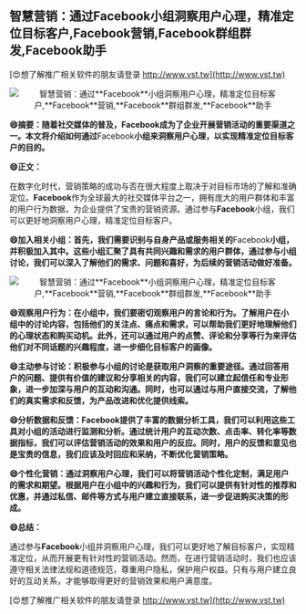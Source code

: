 ## **智慧营销：通过**Facebook**小组洞察用户心理，精准定位目标客户,**Facebook**营销,**Facebook**群组群发,**Facebook**助手**

[😍想了解推广相关软件的朋友请登录 http://www.vst.tw](http://www.vst.tw)

 <center><img src="https://vst.tw/MP4/tuiguang/png/0.png" alt="智慧营销：通过**Facebook**小组洞察用户心理，精准定位目标客户,**Facebook**营销,**Facebook**群组群发,**Facebook**助手"></center>

**😄摘要：随着社交媒体的普及，**Facebook**成为了企业开展营销活动的重要渠道之一。本文将介绍如何通过**Facebook**小组来洞察用户心理，以实现精准定位目标客户的目的。**

**😄正文：**

在数字化时代，营销策略的成功与否在很大程度上取决于对目标市场的了解和准确定位。**Facebook**作为全球最大的社交媒体平台之一，拥有庞大的用户群体和丰富的用户行为数据，为企业提供了宝贵的营销资源。通过参与**Facebook**小组，我们可以更好地洞察用户心理，精准定位目标客户。

**😄加入相关小组：首先，我们需要识别与自身产品或服务相关的**Facebook**小组，并积极加入其中。这些小组汇聚了具有共同兴趣和需求的用户群体，通过参与小组讨论，我们可以深入了解他们的需求、问题和喜好，为后续的营销活动做好准备。**

 <center><img src="https://vst.tw/MP4/tuiguang/png/8.png" alt="智慧营销：通过**Facebook**小组洞察用户心理，精准定位目标客户,**Facebook**营销,**Facebook**群组群发,**Facebook**助手"></center>

**😄观察用户行为：在小组中，我们要密切观察用户的言论和行为。了解用户在小组中的讨论内容，包括他们的关注点、痛点和需求，可以帮助我们更好地理解他们的心理状态和购买动机。此外，还可以通过用户的点赞、评论和分享等行为来评估他们对不同话题的兴趣程度，进一步细化目标客户的画像。**

**😄主动参与讨论：积极参与小组的讨论是获取用户洞察的重要途径。通过回答用户的问题、提供有价值的建议和分享相关的内容，我们可以建立起信任和专业形象，进一步加深与用户的互动和沟通。同时，也可以通过与用户直接交流，了解他们的真实需求和反馈，为产品改进和优化提供线索。**

**😄分析数据和反馈：**Facebook**提供了丰富的数据分析工具，我们可以利用这些工具对小组的活动进行监测和分析。通过统计用户的互动次数、点击率、转化率等数据指标，我们可以评估营销活动的效果和用户的反应。同时，用户的反馈和意见也是宝贵的信息，我们应该及时回应和采纳，不断优化营销策略。**

**😄个性化营销：通过洞察用户心理，我们可以将营销活动个性化定制，满足用户的需求和期望。根据用户在小组中的兴趣和行为，我们可以提供有针对性的推荐和优惠，并通过私信、邮件等方式与用户建立直接联系，进一步促进购买决策的形成。**

**😄总结：**

通过参与**Facebook**小组并洞察用户心理，我们可以更好地了解目标客户，实现精准定位，从而开展更有针对性的营销活动。然而，在进行营销活动时，我们也应该遵守相关法律法规和道德规范，尊重用户隐私，保护用户权益。只有与用户建立良好的互动关系，才能够取得更好的营销效果和用户满意度。

[😍想了解推广相关软件的朋友请登录 http://www.vst.tw](http://www.vst.tw)




